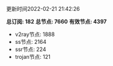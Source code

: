 更新时间2022-02-21 21:42:26

**总订阅: 182**
**总节点: 7660**
**有效节点: 4397**
- v2ray节点: 1888
- ss节点: 2164
- ssr节点: 224
- trojan节点: 121
